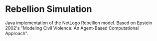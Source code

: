 # Rebellion Simulation

Java implementation of the NetLogo Rebellion model. Based on Epstein 2002's
"Modeling Civil Violence: An Agent-Based Computational Approach".

